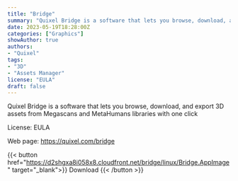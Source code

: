 ```yaml
---
title: "Bridge"
summary: "Quixel Bridge is a software that lets you browse, download, and export 3D assets from Megascans and MetaHumans libraries with one click"
date: 2023-05-19T18:28:00Z
categories: ["Graphics"]
showAuthor: true
authors:
- "Quixel"
tags: 
- "3D"
- "Assets Manager"
license: "EULA"
draft: false
---
```


Quixel Bridge is a software that lets you browse, download, and export 3D assets from Megascans and MetaHumans libraries with one click

License: EULA

Web page: <https://quixel.com/bridge>

{{< button href="https://d2shgxa8i058x8.cloudfront.net/bridge/linux/Bridge.AppImage" target="_blank">}}
Download
{{< /button >}}
